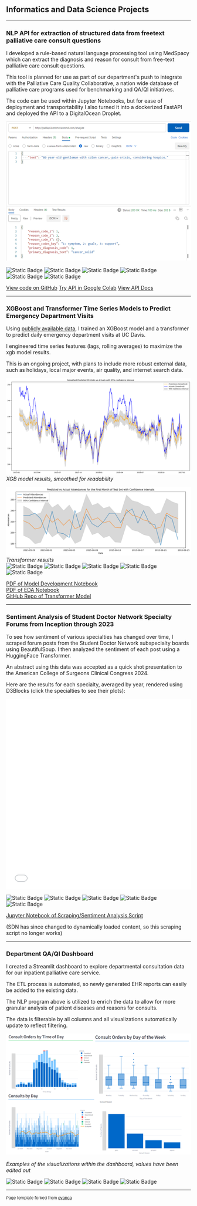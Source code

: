 ## Informatics and Data Science Projects

---

### NLP API for extraction of structured data from freetext palliative care consult questions


I developed a rule-based natural language processing tool using MedSpacy which can extract the diagnosis and reason for consult from free-text palliative care consult questions. 

This tool is planned for use as part of our department's push to integrate with the Palliative Care Quality Collaborative, a nation wide database of palliative care programs used for benchmarking and QA/QI initiatives.

The code can be used within Jupyter Notebooks, but for ease of deployment and transportability I also turned it into a dockerized FastAPI and deployed the API to a DigitalOcean Droplet.

<img src="images/api.png?raw=true"/>

<img alt="Static Badge" src="https://img.shields.io/badge/Python-grey?logo=Python"> <img alt="Static Badge" src="https://img.shields.io/badge/Pandas-grey?logo=Pandas">
 <img alt="Static Badge" src="https://img.shields.io/badge/spaCy-grey?logo=spaCy"> <img alt="Static Badge" src="https://img.shields.io/badge/FastAPI-grey?logo=fastAPI"> <img alt="Static Badge" src="https://img.shields.io/badge/Docker-grey?logo=Docker"> <img alt="Static Badge" src="https://img.shields.io/badge/DigitalOcean-grey?logo=DigitalOcean">

 [View code on GitHub](https://github.com/kmacman/Palliative-Consult-NLP)
 [Try API in Google Colab](https://colab.research.google.com/drive/16JjCPyPETtcCCg1V32wj3jnYWnqQTs-V?usp=sharing)
 [View API Docs](http://palliapi.kentmccannmd.com/docs#/default/analyze_text_analyze_post)

---
### XGBoost and Transformer Time Series Models to Predict Emergency Department Visits

Using [publicly available data](https://dataverse.harvard.edu/dataset.xhtml;jsessionid=14a51733a6d8f4ce61701457b27c?persistentId=doi:10.7910/DVN/QHPZOX), I trained an XGBoost model and a transformer to predict daily emergency department visits at UC Davis.

I engineered time series features (lags, rolling averages) to maximize the xgb model results.

This is an ongoing project, with plans to include more robust external data, such as holidays, local major events, air quality, and internet search data.

<img src="images\time_series.png"/> <br>
_XGB model results, smoothed for readability_

<img src="images\transformer.png"/><br>
_Transformer results_<br>
<img alt="Static Badge" src="https://img.shields.io/badge/Python-grey?logo=Python"> <img alt="Static Badge" src="https://img.shields.io/badge/scikit learn-grey?logo=scikitlearn"> <img alt="Static Badge" src="https://img.shields.io/badge/Pandas-grey?logo=PAndas"> <img alt="Static Badge" src="https://img.shields.io/badge/pyTorch-grey?logo=pytorch"> <img alt="Static Badge" src="https://img.shields.io/badge/XGBoost-grey?logo=">


 [PDF of Model Development Notebook](pdf\davis_xgb.pdf)<br>
 [PDF of EDA Notebook](pdf\davis_eda.pdf)<br>
 [GitHub Repo of Transformer Model](https://github.com/kmacman/er_visits_transformer/blob/main/notebook.ipynb)
 

---
### Sentiment Analysis of Student Doctor Network Specialty Forums from Inception through 2023

To see how sentiment of various specialties has changed over time, I scraped forum posts from the Student Doctor Network subspecialty boards using BeautifulSoup. I then analyzed the sentiment of each post using a HuggingFace Transformer.

An abstract using this data was accepted as a quick shot presentation to the American College of Surgeons Clinical Congress 2024.

Here are the results for each specialty, averaged by year, rendered using D3Blocks (click the specialties to see their plots):

<iframe src="images\timeseries.html" width="100%" height="520" frameborder="0" style="border: none; display: block; margin: auto;"></iframe>

<img alt="Static Badge" src="https://img.shields.io/badge/Python-grey?logo=Python"> <img alt="Static Badge" src="https://img.shields.io/badge/Pandas-grey?logo=Pandas"> <img alt="Static Badge" src="https://img.shields.io/badge/HuggingFace-grey"> <img alt="Static Badge" src="https://img.shields.io/badge/BeautifulSoup-grey"> <img alt="Static Badge" src="https://img.shields.io/badge/D3Blocks-grey?logo=d3.js"> 

[Jupyter Notebook of Scraping/Sentiment Analysis Script](pdf\Scraping_Script.html) 

(SDN has since changed to dynamically loaded content, so this scraping script no longer works)

---
### Department QA/QI Dashboard

I created a Streamlit dashboard to explore departmental consultation data for our inpatient palliative care service.

The ETL process is automated, so newly generated EHR reports can easily be added to the existing data.

The NLP program above is utilized to enrich the data to allow for more granular analysis of patient diseases and reasons for consults.

The data is filterable by all columns and all visualizations automatically update to reflect filtering.

<img src="images\dashboard.png"/>

_Examples of the visualizations within the dashboard, values have been edited out_

<img alt="Static Badge" src="https://img.shields.io/badge/Python-grey?logo=Python"> <img alt="Static Badge" src="https://img.shields.io/badge/Pandas-grey?logo=Pandas"> <img alt="Static Badge" src="https://img.shields.io/badge/Streamlit-grey?logo=Streamlit"> <img alt="Static Badge" src="https://img.shields.io/badge/Plotly-grey?logo=Plotly">  

---
<p style="font-size:11px">Page template forked from <a href="https://github.com/evanca/quick-portfolio">evanca</a></p>
<!-- Remove above link if you don't want to attibute -->
